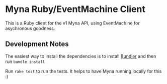 # Myna Ruby/EventMachine Client

This is a Ruby client for the v1 Myna API, using EventMachine for asychronous goodness.


## Development Notes

The easiest way to install the dependencies is to install [Bundler](http://gembundler.com/) and then run `bundle install`

Run `rake test` to run the tests. It helps to have Myna running locally for this :)

